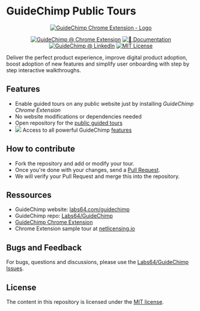 # GuideChimp Public Tours

<a href="https://chrome.google.com/webstore/detail/guidechimp-chrome-extensi/afecedbgkfoijeligfjflidfddndnjng"><p align="center"><img src="https://io.labs64.com/GuideChimp/docs/img/guidechimp-logo-transparent-chrome.png" alt="GuideChimp Chrome Extension - Logo"></p></a>

<p align="center">
<a href="https://chrome.google.com/webstore/detail/guidechimp-chrome-extensi/afecedbgkfoijeligfjflidfddndnjng"><img src="https://img.shields.io/badge/Chrome%20Extension-dbe4eb.svg" alt="GuideChimp @ Chrome Extension"></a>
<a href="https://github.com/Labs64/GuideChimp/wiki"><img src="https://img.shields.io/badge/📖%20Documentation-Wiki-AB6543.svg" alt="📖 Documentation"></a>
<a href="https://www.linkedin.com/showcase/guidechimp"><img src="https://img.shields.io/badge/GuideChimp-0077B5.svg?logo=LinkedIn" alt="GuideChimp @ LinkedIn"></a>
<a href="https://github.com/Labs64/GuideChimp-tours/blob/master/LICENSE"><img src="https://img.shields.io/badge/License-MIT-blue.svg" alt="MIT License"></a>
</p>

Deliver the perfect product experience, improve digital product adoption, boost adoption of new features and simplify user onboarding with step by step interactive walkthroughs.

## Features

- Enable guided tours on any public website just by installing *GuideChimp Chrome Extension*
- No website modifications or dependencies needed
- Open repository for the [public guided tours](https://github.com/Labs64/GuideChimp-tours/tree/master/guidechimp/tours)
- <img src="https://raw.githubusercontent.com/Labs64/GuideChimp/master/docs/img/guidechimp-icon-32x32.png"> Access to all powerful GuideChimp [features](https://www.labs64.com/guidechimp/#Examples)

## How to contribute

- Fork the repository and add or modify your tour.
- Once you're done with your changes, send a [Pull Request](https://github.com/Labs64/GuideChimp-tours/pulls).
- We will verify your Pull Request and merge this into the repository.

## Ressources

- GuideChimp website: [labs64.com/guidechimp](https://www.labs64.com/guidechimp/)
- GuideChimp repo: [Labs64/GuideChimp](https://github.com/Labs64/GuideChimp)
- [GuideChimp Chrome Extension](https://chrome.google.com/webstore/detail/guidechimp-chrome-extensi/afecedbgkfoijeligfjflidfddndnjng)
- Chrome Extension sample tour at [netlicensing.io](https://netlicensing.io)

## Bugs and Feedback

For bugs, questions and discussions, please use the [Labs64/GuideChimp Issues](https://github.com/Labs64/GuideChimp/issues).

## License

The content in this repository is licensed under the [MIT license](LICENSE).
